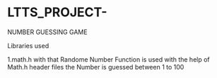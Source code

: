 # LTTS_PROJECT-
NUMBER GUESSING GAME


Libraries used 

1.math.h
  with that Randome  Number Function is used with the help of Math.h header files
       the Number is guessed between 1  to 100
       
